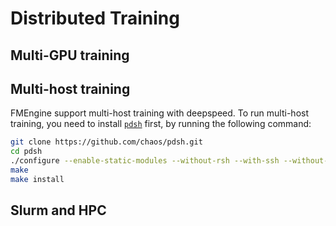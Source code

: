 # Distributed Training

## Multi-GPU training

## Multi-host training

FMEngine support multi-host training with deepspeed. To run multi-host training, you need to install [`pdsh`](https://github.com/chaos/pdsh) first, by running the following command:

```bash
git clone https://github.com/chaos/pdsh.git
cd pdsh
./configure --enable-static-modules --without-rsh --with-ssh --without-ssh-connect-timeout-option --prefix=/your/preferred/path
make
make install
```

## Slurm and HPC